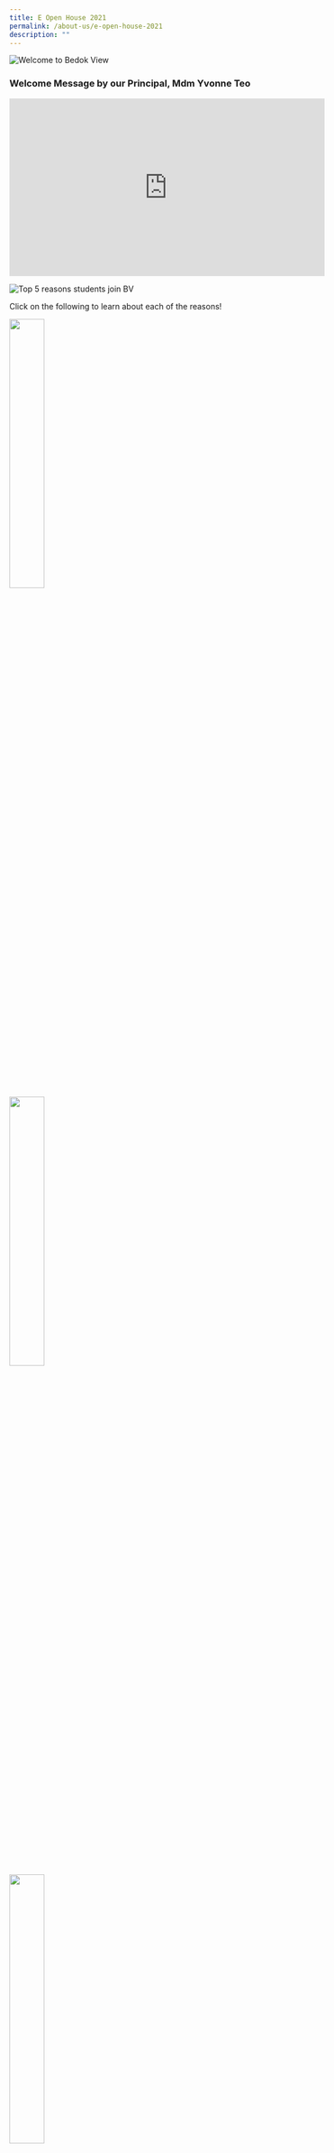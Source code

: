 ```yaml
---
title: E Open House 2021
permalink: /about-us/e-open-house-2021
description: ""
---
```

![Welcome to Bedok View](/images/Why%20you%20should%20join%20BV%20Instagram%20Post.png)

### Welcome Message by our Principal, Mdm Yvonne Teo

<div class="bp-youtube">

<iframe width="560" height="315" src="https://www.youtube.com/embed/Efu3sg3usAU" title="YouTube video player" frameborder="0" allow="accelerometer; autoplay; clipboard-write; encrypted-media; gyroscope; picture-in-picture" allowfullscreen></iframe>

</div>

![Top 5 reasons students join BV](/images/Top%205%20reasons%20students%20join%20BV%205.gif)

Click on the following to learn about each of the reasons!

<html>
<body>
<p><a href="/academic-curriculum/applied-learning-programme-alp">
<img src="/images/5%20Reasons%20logo%207.png"  style="width:35%">
</a></p>
</body>
</html>

<html>
<body>
<p><a href="/student-development/learning-for-life-programme-llp">
<img src="/images/5%20Reasons%20logo%208.png"  style="width:35%">
</a></p>
</body>
</html>

<html>
<body>
<p><a href="/student-development/student-leadership">
<img src="/images/5%20Reasons%20logo%2012.png"  style="width:35%">
</a></p>
</body>
</html>

<html>
<body>
<p><a href="/cca/cca-attainment-leaps-2-0">
<img src="/images/5%20Reasons%20logo%2015.png"  style="width:35%">
</a></p>
</body>
</html>

<html>
<body>
<p><a href="/about-us/our-people/school-management-committee">
<img src="/images/5%20Reasons%20logo%2014.png"  style="width:35%">
</a></p>
</body>
</html>

### Navigation Bar

*links broken*

### The BV Experience

![The BV Experience](/images/OUR%20CCA%201.gif)

Click on the following videos where our students, teachers, alumni and PSG share about their BV experience!

[Our Students](https://www.youtube.com/watch?v=eqCw3YzVexI)

[Ms Ee-laine Oh, Senior Teacher (Geography)](https://www.youtube.com/watch?v=f34DP3zPBwY&t=1s)

[Mr Nazarudin, Senior Teacher (ML)](https://www.youtube.com/watch?v=sihOB2o4Wm8)

[Mr Tan Yew Hock, HOD (EL)](https://www.youtube.com/watch?v=D5OFUs2D4Vk)

[Ms Deepa, HOD (CCE)](https://www.youtube.com/watch?v=ljLGvNTgJl8)

[Dr Muhammad Faishal Ibrahim, BV Alumni](https://www.youtube.com/watch?v=wF6qayJkyUM&t=1s)

[Mr John Seah, BV Alumni](https://www.youtube.com/watch?v=q5lNT0gau1E)

[Zachary, BV Alumni](https://www.youtube.com/watch?v=8bPFe5jl5pw)

[Mr Steve Ng, BV PSG](https://www.youtube.com/watch?v=KiU17YtgOrc)

### Our Curriculum

![Our Curriculum](/images/CURR2.png)

Click on the following to find out more about each subject.        
[Aesthetics](/academic-curriculum/aesthetics) <br>
[CCE](/student-development/character-and-citizenship-education-cce) <br>
[English & Literature](/academic-curriculum/english-n-literature) <br>
[Humanities](/academic-curriculum/humanities) <br>
[Mathematics](/academic-curriculum/mathematics) <br>
[Mother Tongue](/academic-curriculum/mother-tongue) <br>
[Science](/academic-curriculum/science) <br>
[Physical Education](/academic-curriculum/physical-education) <br>
[Applied Learning Programme](/academic-curriculum/applied-learning-programme-alp) <br>
[Learning for Life Programme](/student-development/learning-for-life-programme-llp)

### OUR CCAs

![OUR CCAs](/images/CCA1.png)

Learn more about the varied and many CCAs we have for our students!
Click on the following to learn about what skills and talents your child can develop in.

#### Uniformed Groups

[Girl Guides](/cca/uniformed-groups/girl-guides) <br>
[NCC Boys](/cca/uniformed-groups/national-cadet-corps-ncc-boys) <br>
[NCC Girls](/cca/uniformed-groups/national-cadet-corps-ncc-girls) <br>
[NPCC](/cca/uniformed-groups/national-police-cadet-corps-npcc)

#### Sports and Games

[Badminton (Boys)](/cca/sports-and-games/badminton) <br>
[Basketball (Boys and Girls)](/cca/sports-and-games/basketball) <br>
[Football (Boys)](/cca/sports-and-games/football) <br>
[Netball](/cca/sports-and-games/netball) <br>
[Athletics](/cca/sports-and-games/athletics)

#### Performing Arts

[Choir](/cca/performing-arts/choir) <br>
[Concert Band](/cca/performing-arts/concert-band) <br>
[Gu Zheng Ensemble](/cca/performing-arts/guzheng-ensemble) <br>
[Modern Dance](/cca/performing-arts/modern-dance) <br>
[English Drama](/cca/performing-arts/english-drama)

#### Clubs and Societies

[Infocomm Club](/cca/clubs-n-societies/infocomm-club) <br>
[Service Learning Club](/cca/clubs-n-societies/service-learning)

### Campus Tour 360 VR tour

Explore the BV campus on your own and find out what are learning spaces our students have. 